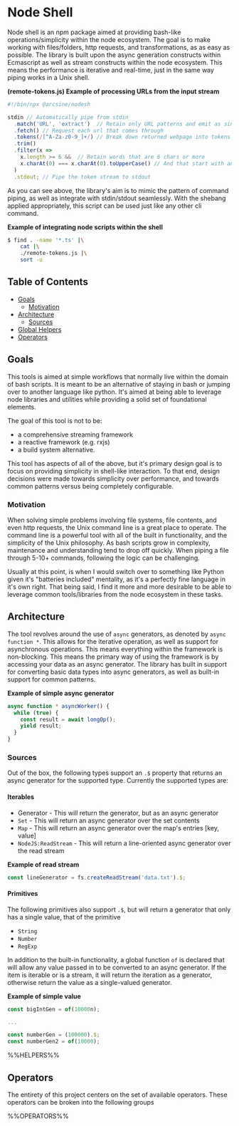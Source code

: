 # Node Shell
Node shell is an npm package aimed at providing bash-like operations/simplicity within the node ecosystem.  The goal is to make working with files/folders, http requests, and transformations, as as easy as possible.  The library is built upon the async generation constructs within Ecmascript as well as stream constructs within the node ecosystem.  This means the performance is iterative and real-time, just in the same way piping works in a Unix shell.

**(remote-tokens.js) Example of processing URLs from the input stream** 

```javascript
#!/bin/npx @arcsine/nodesh

stdin // Automatically pipe from stdin
  .match('URL', 'extract')  // Retain only URL patterns and emit as single values
  .fetch() // Request each url that comes through
  .tokens(/[^A-Za-z0-9_]+/) // Break down returned webpage into tokens
  .trim() 
  .filter(x => 
    x.length >= 6 &&  // Retain words that are 6 chars or more
    x.charAt(0) === x.charAt(0).toUpperCase() // And that start with an uppercase letter
  )  
  .stdout; // Pipe the token stream to stdout

```

As you can see above, the library's aim is to mimic the pattern of command piping, as well as integrate with stdin/stdout seamlessly.  With the shebang applied appropriately, this script can be used just like any other cli command.  

**Example of integrating node scripts within the shell**
```bash
$ find . -name '*.ts' |\
    cat |\
    ./remote-tokens.js |\
    sort -u
```

## Table of Contents
* [Goals](#goals)
  + [Motivation](#motivation)
* [Architecture](#architecture)
  + [Sources](#sources)
* [Global Helpers](#global-helpers)
* [Operators](#operators)

## Goals
This tools is aimed at simple workflows that normally live within the domain of bash scripts.  It is meant to be an alternative of staying in bash or jumping over to another language like python.  It's aimed at being able to leverage node libraries and utilities while providing a solid set of foundational elements. 

The goal of this tool is not to be:
* a comprehensive streaming framework
* a reactive framework (e.g. rxjs)
* a build system alternative.  

This tool has aspects of all of the above, but it's primary design goal is to focus on providing simplicity in shell-like interaction.  To that end, design decisions were made towards simplicity over performance, and towards common patterns versus being completely configurable.  

### Motivation
When solving simple problems involving file systems, file contents, and even http requests, the Unix command line is a great place to operate.  The command line is a powerful tool with all of the built in functionality, and the simplicity of the Unix philosophy.  As bash scripts grow in complexity, maintenance and understanding tend to drop off quickly.  When piping a file through 5-10+ commands, following the logic can be challenging.  

Usually at this point, is when I would switch over to something like Python given it's "batteries included" mentality, as it's a perfectly fine language in it's own right.  That being said, I find it more and more desirable to be able to leverage common tools/libraries from the node ecosystem in these tasks.  

## Architecture
The tool revolves around the use of `async` generators, as denoted by `async function *`.  This allows for the iterative operation, as well as support for asynchronous operations.  This means everything within the framework is non-blocking.  This means the primary way of using the framework is by accessing your data as an async generator.  The library has built in support for converting basic data types into async generators, as well as built-in support for common patterns.

**Example of simple async generator**

```typescript
async function * asyncWorker() {
  while (true) {
    const result = await longOp();
    yield result;
  }
}
```

### Sources
Out of the box, the following types support an `.$` property that returns an async generator for the supported type.  Currently the supported types are:

#### Iterables
* Generator - This will return the generator, but as an async generator
* `Set` - This will return an async generator over the set contents
* `Map` - This will return an async generator over the map's entries [key, value]
* `NodeJS:ReadStream` - This will return a line-oriented async generator over the read stream

**Example of read stream**
```typescript
const lineGenerator = fs.createReadStream('data.txt').$;
```

#### Primitives
The following primitives also support `.$`, but will return a generator that only has 
a single value, that of the primitive
* `String`
* `Number`
* `RegExp`

In addition to the built-in functionality, a global function `of` is declared that will allow any value passed in to be converted to an async generator.  If the item is iterable or is a stream, it will return the iteration as a generator, otherwise return the value as a single-valued generator.

**Example of simple value**
```typescript
const bigIntGen = of(10000n);

...

const numberGen = (100000).$;
const numberGen2 = of(10000);

```

%%HELPERS%%

## Operators
The entirety of this project centers on the set of available operators.  These operators can be broken into the following groups

%%OPERATORS%%